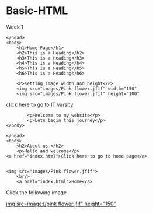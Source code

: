 # Basic-HTML
Week 1
<!DOCTYPE html>
<html>
    <head>

    </head>
    <body>
        <h1>Home Page</h1>
        <h2>This is a Heading</h2>
        <h3>This is a Heading</h3>
        <h4>This is a Heading</h4>
        <h5>This is a Heading</h5>
        <h6>This is a Heading</h6>
    
        <P>setting image width and height</P>
        <img src="images/Pink flower.jfif" width="150"
        <img src="images/Pink flower.jfif" height="100"


<a href="https://www.itvarsity.org">click here to go to IT varsity</a>

            <p>Welcome to my website</p>
            <p>Lets begin this journey</p>
    </body>
</html>


<!DOCTYPE html>
<html>
    <head>

    </head>
    <body>
        <h2>About us </h2>
        <p>Hello and welcome</p>
    <a href="index.html">Click here to go to home page</a>    


    <img src="images/Pink flower.jfif">
        <br/>
        <a href="index.html">Home</a>
<p>Click the following image</p>
<a href="Pink.html">img src=images/pink flower.jfif" height="150"</a>
    </body>
</html>
